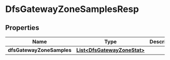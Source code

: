 # DfsGatewayZoneSamplesResp

## Properties
Name | Type | Description | Notes
------------ | ------------- | ------------- | -------------
**dfsGatewayZoneSamples** | [**List&lt;DfsGatewayZoneStat&gt;**](DfsGatewayZoneStat.md) |  |  [optional]
